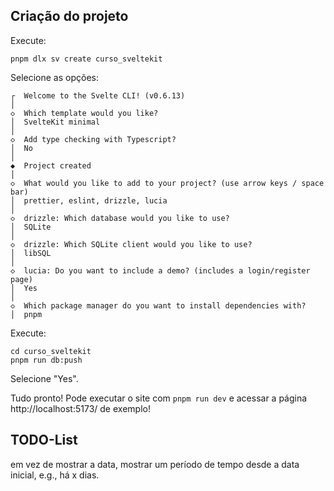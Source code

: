 ## Criação do projeto

Execute:

```
pnpm dlx sv create curso_sveltekit
```

Selecione as opções:

```
┌  Welcome to the Svelte CLI! (v0.6.13)
│
◇  Which template would you like?
│  SvelteKit minimal
│
◇  Add type checking with Typescript?
│  No
│
◆  Project created
│
◇  What would you like to add to your project? (use arrow keys / space bar)
│  prettier, eslint, drizzle, lucia
│
◇  drizzle: Which database would you like to use?
│  SQLite
│
◇  drizzle: Which SQLite client would you like to use?
│  libSQL
│
◇  lucia: Do you want to include a demo? (includes a login/register page)
│  Yes
│
◇  Which package manager do you want to install dependencies with?
│  pnpm
```

Execute:

```
cd curso_sveltekit
pnpm run db:push
```

Selecione "Yes".

Tudo pronto! Pode executar o site com `pnpm run dev` e acessar a página http://localhost:5173/ de exemplo!

## TODO-List

em vez de mostrar a data, mostrar um período de tempo desde a data inicial, e.g., há x dias.